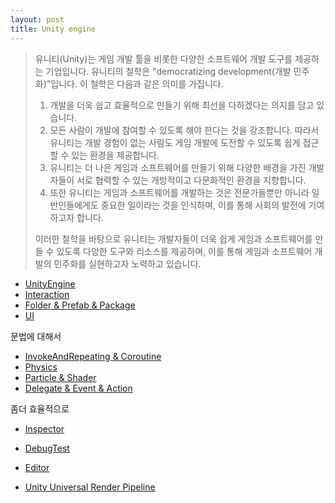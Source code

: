 ```yaml
---
layout: post
title: Unity engine
---
```


> 유니티(Unity)는 게임 개발 툴을 비롯한 다양한 소프트웨어 개발 도구를 제공하는 기업입니다. 유니티의 철학은 "democratizing development(개발 민주화)"입니다. 이 철학은 다음과 같은 의미를 가집니다.
> 
> 1. 개발을 더욱 쉽고 효율적으로 만들기 위해 최선을 다하겠다는 의지를 담고 있습니다.
> 2. 모든 사람이 개발에 참여할 수 있도록 해야 한다는 것을 강조합니다. 따라서 유니티는 개발 경험이 없는 사람도 게임 개발에 도전할 수 있도록 쉽게 접근할 수 있는 환경을 제공합니다.
> 3. 유니티는 더 나은 게임과 소프트웨어를 만들기 위해 다양한 배경을 가진 개발자들이 서로 협력할 수 있는 개방적이고 다문화적인 환경을 지향합니다.
> 4. 또한 유니티는 게임과 소프트웨어를 개발하는 것은 전문가들뿐만 아니라 일반인들에게도 중요한 일이라는 것을 인식하며, 이를 통해 사회의 발전에 기여하고자 합니다.
> 
> 이러한 철학을 바탕으로 유니티는 개발자들이 더욱 쉽게 게임과 소프트웨어를 만들 수 있도록 다양한 도구와 리소스를 제공하며, 이를 통해 게임과 소프트웨어 개발의 민주화를 실현하고자 노력하고 있습니다.

* [UnityEngine](/posts_unity_engine/UnityEngine)
* [Interaction](/posts_unity_engine/Interaction)
* [Folder & Prefab & Package](/posts_unity_engine/FolderPrefabPackage)
* [UI](/posts_unity_engine/UI)

문법에 대해서

* [InvokeAndRepeating & Coroutine](/posts_unity_engine/InvokeAndRepeatingCoroutine)
* [Physics](/posts_unity_engine/Physics)
* [Particle & Shader](/posts_unity_engine/ParticleShader)
* [Delegate & Event & Action](/posts_unity_engine/DelegateEventAction)

좀더 효율적으로

* [Inspector](/posts_unity_engine/Inspector)
* [DebugTest](/posts_unity_engine/DebugTest)
* [Editor](/posts_unity_engine/Editor)

* [Unity Universal Render Pipeline](/posts_unity_engine/Package_URP)
